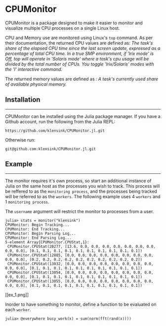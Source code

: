 # CPUMonitor

CPUMonitor is a package designed to make it easier to monitor and visualize multiple CPU processes on a single Linux host.

CPU and Memory use are monitored using Linux's `top` command. As per their documentation, the returned CPU values are defined as:
*The task's share of the elapsed CPU time since the last screen update, expressed as a percentage of total CPU time. In a true SMP environment, if 'Irix mode' is Off, top will operate in 'Solaris mode' where a task's cpu usage will be divided by the total number of CPUs. You toggle 'Irix/Solaris' modes with the 'I' interactive command.*

The returned memory values are defined as : *A task's currently used share of available physical memory.*

## Installation
-----

CPUMonitor can be installed using the Julia package manager. If you have a Github account, run the following from the Julia REPL:

    https://github.com/klensink/CPUMonitor.jl.git

Otherwise run:

    git@github.com:klensink/CPUMonitor.jl.git

## Example
-----

The monitor requires it's own process, so start an additional instance of Julia on the same host as the processes you wish to track. This process will be reffered to as the `monitoring process`, and the processes being tracked will be referred to as the `workers`. The following example uses 4 `workers` and 1 `monitoring process`.

The `username` argument will restrict the monitor to processes from a user.

    julia> stats = monitor("klensink")
    CPUMonitor: Begin Tracking...
    CPUMonitor: End Tracking...
    CPUMonitor: Begin Parsing Log...
    CPUMonitor: End Parsing Log...
    5-element Array{CPUMonitor.CPUStat,1}:
     CPUMonitor.CPUStat(20277, [13.6, 0.0, 0.0, 0.0, 0.0, 0.0, 0.0, 0.0, 0.0, 0.0], [0.1, 0.1, 0.1, 0.1, 0.1, 0.1, 0.1, 0.1, 0.1, 0.1])
     CPUMonitor.CPUStat(12885, [0.0, 0.0, 0.0, 0.0, 0.0, 0.0, 0.0, 0.0, 0.0, 0.0], [0.2, 0.2, 0.2, 0.2, 0.2, 0.2, 0.2, 0.2, 0.2, 0.2]) 
     CPUMonitor.CPUStat(13032, [0.0, 0.0, 0.0, 0.0, 0.0, 0.0, 0.0, 0.0, 0.0, 0.0], [0.1, 0.1, 0.1, 0.1, 0.1, 0.1, 0.1, 0.1, 0.1, 0.1]) 
     CPUMonitor.CPUStat(13054, [0.0, 0.0, 0.0, 0.0, 0.0, 0.0, 0.0, 0.0, 0.0, 0.0], [0.1, 0.1, 0.1, 0.1, 0.1, 0.1, 0.1, 0.1, 0.1, 0.1]) 
     CPUMonitor.CPUStat(13055, [0.0, 0.0, 0.0, 0.0, 0.0, 0.0, 0.0, 0.0, 0.0, 0.0], [0.1, 0.1, 0.1, 0.1, 0.1, 0.1, 0.1, 0.1, 0.1, 0.1]) 

[[ex_1.png]]

Inorder to have something to monitor, define a function to be evaluated on each `worker`.


    julia> @everywhere busy_work(x) = sum(norm(fft(rand(x))))









